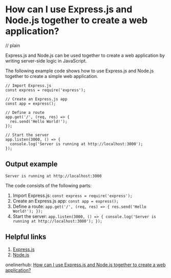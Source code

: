 # How can I use Express.js and Node.js together to create a web application?
// plain

Express.js and Node.js can be used together to create a web application by writing server-side logic in JavaScript.

The following example code shows how to use Express.js and Node.js together to create a simple web application.

```
// Import Express.js
const express = require('express');

// Create an Express.js app
const app = express();

// Define a route
app.get('/', (req, res) => {
  res.send('Hello World!');
});

// Start the server
app.listen(3000, () => {
  console.log('Server is running at http://localhost:3000');
});
```

## Output example

```
Server is running at http://localhost:3000
```

The code consists of the following parts:
1. Import Express.js: `const express = require('express');`
2. Create an Express.js app: `const app = express();`
3. Define a route: `app.get('/', (req, res) => { res.send('Hello World!'); });`
4. Start the server: `app.listen(3000, () => { console.log('Server is running at http://localhost:3000'); });`

## Helpful links
1. [Express.js](https://expressjs.com/)
2. [Node.js](https://nodejs.org/en/)

onelinerhub: [How can I use Express.js and Node.js together to create a web application?](https://onelinerhub.com/expressjs/how-can-i-use-express-js-and-node-js-together-to-create-a-web-application)